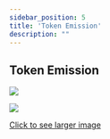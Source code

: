 ```yaml
---
sidebar_position: 5
title: 'Token Emission'
description: ""
---
```


## Token Emission
<p class="top-img w-18 txl"><img src="https://docs.kadeshchain.com/img/kadesh/kds.svg" /></p>

<p class="graph-img"><a class="image-description" target="_blank" href="https://docs.kadeshchain.com/img/kadesh/chart.png">
<img src="https://docs.kadeshchain.com/img/kadesh/chart.png" />
<p>Click to see larger image</p>
    </a></p>


